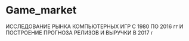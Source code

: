 # Game_market
ИССЛЕДОВАНИЕ РЫНКА КОМПЬЮТЕРНЫХ ИГР С 1980 ПО 2016 гг И ПОСТРОЕНИЕ ПРОГНОЗА РЕЛИЗОВ И ВЫРУЧКИ В 2017 г
